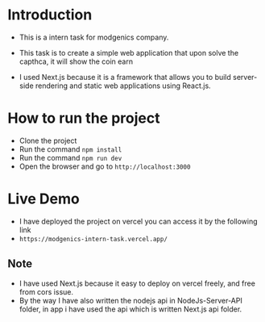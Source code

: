 # Introduction 
- This is a intern task for modgenics company.
- This task is to create a simple web application that upon solve the capthca, it will show the coin earn
 
- I used Next.js because it is a framework that allows you to build server-side rendering and static web applications using React.js.


# How to run the project
- Clone the project
- Run the command `npm install`
- Run the command `npm run dev`
- Open the browser and go to `http://localhost:3000`

# Live Demo
- I have deployed the project on vercel you can access it by the following link
- `https://modgenics-intern-task.vercel.app/`

## Note
- I have used Next.js because it easy to deploy on vercel freely, and free from cors issue.
- By the way I have also written the nodejs api in NodeJs-Server-API folder, in app i have used the api which is written Next.js api folder.